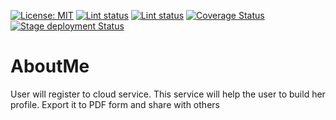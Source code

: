 [![License: MIT](https://img.shields.io/badge/License-MIT-yellow.svg)](https://opensource.org/licenses/MIT) [![Lint status](https://github.com/prakashautade/AboutMe/workflows/Lint/badge.svg)](https://github.com/prakashautade/AboutMe/actions?query=workflow:Lint) [![Lint status](https://github.com/prakashautade/AboutMe/workflows/Test/badge.svg)](https://github.com/prakashautade/AboutMe/actions?query=workflow:Test) [![Coverage Status](https://coveralls.io/repos/github/prakashautade/AboutMe/badge.svg?branch=master)](https://coveralls.io/github/prakashautade/AboutMe?branch=master) [![Stage deployment Status](https://github.com/prakashautade/AboutMe/workflows/Stage/badge.svg)](https://github.com/prakashautade/AboutMe/actions?query=workflow:Stage)

# AboutMe
User will register to cloud service. This service will help the user to build her profile. Export it to  PDF form and share with others
